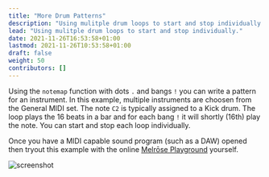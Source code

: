```yaml
---
title: "More Drum Patterns"
description: "Using mulitple drum loops to start and stop individually."
lead: "Using mulitple drum loops to start and stop individually."
date: 2021-11-26T16:53:58+01:00
lastmod: 2021-11-26T10:53:58+01:00
draft: false
weight: 50 
contributors: []
---
```


Using the `notemap` function with dots `.` and bangs `!` you can write a pattern for an instrument.
In this example, multiple instruments are choosen from the General MIDI set. 
The note `C2` is typically assigned to a Kick drum.
The loop plays the 16 beats in a bar and for each bang `!` it will shortly (16th) play the note.
You can start and stop each loop individually.


Once you have a MIDI capable sound program (such as a DAW) opened then tryout this example with the online [Melrōse Playground](https://t.co/yxcJ57PIb3?amp=1) yourself.

![screenshot](/images/drumlayers1.png)


